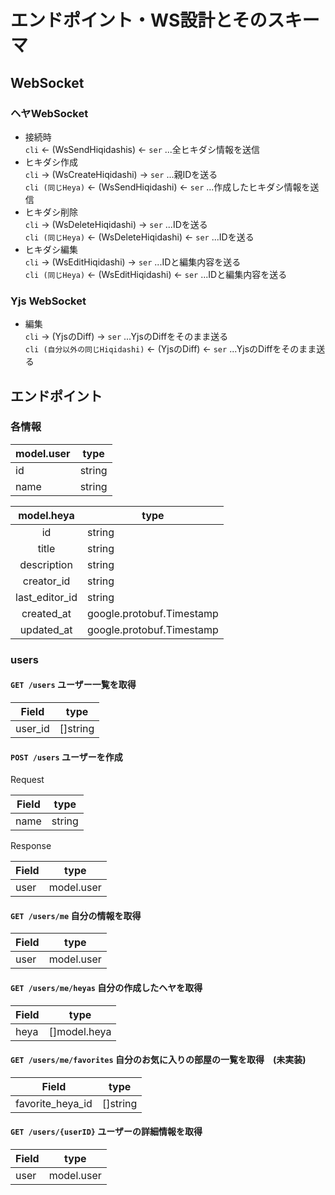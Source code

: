 # エンドポイント・WS設計とそのスキーマ

## WebSocket

### ヘヤWebSocket

- 接続時  
`cli` <- (WsSendHiqidashis) <- `ser` ...全ヒキダシ情報を送信
- ヒキダシ作成  
`cli` -> (WsCreateHiqidashi) -> `ser` ...親IDを送る  
`cli (同じHeya)` <- (WsSendHiqidashi) <- `ser` ...作成したヒキダシ情報を送信
- ヒキダシ削除  
`cli` -> (WsDeleteHiqidashi) -> `ser` ...IDを送る  
`cli (同じHeya)` <- (WsDeleteHiqidashi) <- `ser` ...IDを送る
- ヒキダシ編集  
`cli` -> (WsEditHiqidashi) -> `ser` ...IDと編集内容を送る  
`cli (同じHeya)` <- (WsEditHiqidashi) <- `ser` ...IDと編集内容を送る

### Yjs WebSocket

- 編集  
`cli` -> (YjsのDiff) -> `ser` ...YjsのDiffをそのまま送る  
`cli (自分以外の同じHiqidashi)` <- (YjsのDiff) <- `ser` ...YjsのDiffをそのまま送る

  
## エンドポイント
### 各情報


| model.user   | type     |
| ------- | -------- |
| id | string |
| name | string |

|   model.heya   | type                      |
|:--------------:| ------------------------- |
|       id       | string                    |
|     title      | string                    |
|  description   | string                    |
|   creator_id   | string                    |
| last_editor_id | string                    |
|   created_at   | google.protobuf.Timestamp |
|   updated_at   | google.protobuf.Timestamp |

### users
#### `GET /users` ユーザー一覧を取得

| Field   | type     |
| ------- | -------- |
| user_id | []string |

#### `POST /users`  ユーザーを作成

Request

| Field   | type     |
| ------- | -------- |
| name | string |

Response

| Field   | type     |
| ------- | -------- |
| user | model.user |

#### `GET /users/me` 自分の情報を取得

| Field   | type     |
| ------- | -------- |
| user | model.user |

#### `GET /users/me/heyas` 自分の作成したヘヤを取得

| Field   | type     |
| ------- | -------- |
| heya | []model.heya |

#### `GET /users/me/favorites` 自分のお気に入りの部屋の一覧を取得　(未実装)

| Field   | type     |
| ------- | -------- |
| favorite_heya_id | []string |

#### `GET /users/{userID}` ユーザーの詳細情報を取得

| Field   | type     |
| ------- | -------- |
| user | model.user |